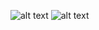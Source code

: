 ![alt text](https://quochung.cyou/wp-content/uploads/2021/08/1.png)
![alt text](https://quochung.cyou/wp-content/uploads/2021/08/2.png)
